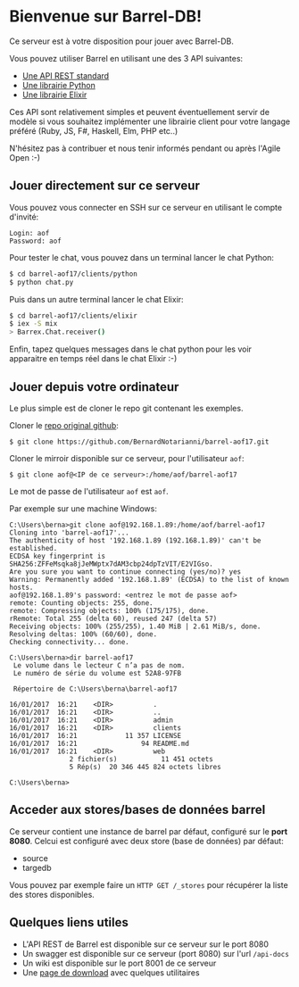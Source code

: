 # Bienvenue sur Barrel-DB!

Ce serveur est à votre disposition pour jouer avec Barrel-DB.

Vous pouvez utiliser Barrel en utilisant une des 3 API suivantes:

* [Une API REST standard](barrel/rest.md)
* [Une librairie Python](barrel/python.md)
* [Une librairie Elixir](barrel/elixir.md)

Ces API sont relativement simples et peuvent éventuellement servir de modèle
si vous souhaitez implémenter une librairie client pour votre langage préféré
(Ruby, JS, F#, Haskell, Elm, PHP etc..)

N'hésitez pas à contribuer et nous tenir informés pendant ou après l'Agile Open :-)

## Jouer directement sur ce serveur

Vous pouvez vous connecter en SSH sur ce serveur en utilisant le compte d'invité:

    Login: aof
    Password: aof

Pour tester le chat, vous pouvez dans un terminal lancer le chat Python:

```sh
$ cd barrel-aof17/clients/python
$ python chat.py
```
Puis dans un autre terminal lancer le chat Elixir:

```sh
$ cd barrel-aof17/clients/elixir
$ iex -S mix
> Barrex.Chat.receiver()
```

Enfin, tapez quelques messages dans le chat python pour les voir apparaitre en temps réel
dans le chat Elixir :-)

## Jouer depuis votre ordinateur

Le plus simple est de cloner le repo git contenant les exemples.

Cloner le [repo original github](https://github.com/BernardNotarianni/barrel-aof17):

    $ git clone https://github.com/BernardNotarianni/barrel-aof17.git

Cloner le mirroir disponible sur ce serveur, pour l'utilisateur `aof`:

    $ git clone aof@<IP de ce serveur>:/home/aof/barrel-aof17

Le mot de passe de l'utilisateur `aof` est `aof`.

Par exemple sur une machine Windows:

```text
C:\Users\berna>git clone aof@192.168.1.89:/home/aof/barrel-aof17
Cloning into 'barrel-aof17'...
The authenticity of host '192.168.1.89 (192.168.1.89)' can't be established.
ECDSA key fingerprint is SHA256:ZFFeMsqka8jJeMWptx7dAM3cbp24dpTzVIT/E2VIGso.
Are you sure you want to continue connecting (yes/no)? yes
Warning: Permanently added '192.168.1.89' (ECDSA) to the list of known hosts.
aof@192.168.1.89's password: <entrez le mot de passe aof>
remote: Counting objects: 255, done.
remote: Compressing objects: 100% (175/175), done.
rRemote: Total 255 (delta 60), reused 247 (delta 57)
Receiving objects: 100% (255/255), 1.40 MiB | 2.61 MiB/s, done.
Resolving deltas: 100% (60/60), done.
Checking connectivity... done.

C:\Users\berna>dir barrel-aof17
 Le volume dans le lecteur C n’a pas de nom.
 Le numéro de série du volume est 52A8-97FB

 Répertoire de C:\Users\berna\barrel-aof17

16/01/2017  16:21    <DIR>          .
16/01/2017  16:21    <DIR>          ..
16/01/2017  16:21    <DIR>          admin
16/01/2017  16:21    <DIR>          clients
16/01/2017  16:21            11 357 LICENSE
16/01/2017  16:21                94 README.md
16/01/2017  16:21    <DIR>          web
               2 fichier(s)           11 451 octets
               5 Rép(s)  20 346 445 824 octets libres

C:\Users\berna>
```

## Acceder aux stores/bases de données barrel

Ce serveur contient une instance de barrel par défaut, configuré sur le **port 8080**.
Celcui est configuré avec deux store (base de données) par défaut:

* source
* targedb

Vous pouvez par exemple faire un `HTTP GET /_stores` pour récupérer la liste des stores disponibles.

## Quelques liens utiles

* L'API REST de Barrel est disponible sur ce serveur sur le port 8080
* Un swagger est disponible sur ce serveur (port 8080) sur l'url `/api-docs`
* Un wiki est disponible sur le port 8001 de ce serveur
* Une [page de download](/downloads) avec quelques utilitaires
